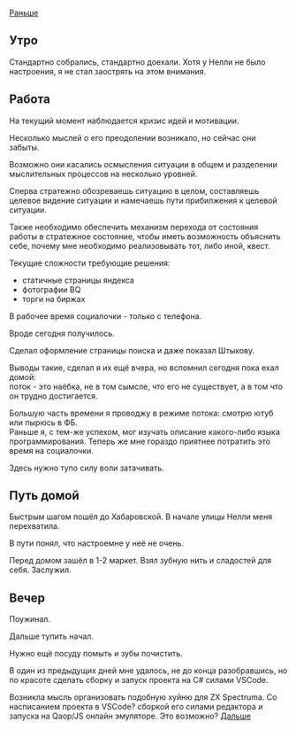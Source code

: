 [Раньше](2020.12.14.md)  
## Утро
Стандартно собрались, стандартно доехали. Хотя у Нелли не было настроения, я не стал заострять на этом внимания.
## Работа
На текущий момент наблюдается кризис идей и мотивации.

Несколько мыслей о его преодолении возникало, но сейчас они забыты.

Возможно они касались осмысления ситуации в общем и разделении мыслительных процессов на несколько уровней.

Сперва стратежно обозреваешь ситуацию в целом, составляешь целевое видение ситуации и намечаешь пути прибилжения к целевой ситуации.

Также необходимо обеспечить механизм перехода от состояния работы в стратежное состояние, чтобы иметь возможность объяснить себе, почему мне необходимо реализовывать тот, либо иной, квест.

Текущие сложности требующие решения:
 - статичные страницы яндекса
 - фотографии BQ
 - торги на биржах

В рабочее время социалочки - только с телефона.

Вроде сегодня получилось.

Сделал оформление страницы поиска и даже показал Штыкову.

Выводы такие, сделал я их ещё вчера, но вспомнил сегодня пока ехал домой:  
поток - это наёбка, не в том сымсле, что его не существует, а в том что он трудно достигается.

Большую часть времени я проводжу в режиме потока: смотрю ютуб или пырюсь в ФБ.  
Раньше я, с тем-же успехом, мог изучать описание какого-либо языка программирования. Теперь же мне гораздо приятнее потратить это время на социалочки.

Здесь нужно тупо силу воли затачивать.
## Путь домой
Быстрым шагом пошёл до Хабаровской. В начале улицы Нелли меня перехватила.

В пути понял, что настроемне у неё не очень.

Перед домом зашёл в 1-2 маркет. Взял зубную нить и сладостей для себя. Заслужил.
## Вечер
Поужинал.

Дальше тупить начал.

Нужно ещё посуду помыть и зубы почистить.  

В один из предыдущих дней мне удалось, не до конца разобравшись, но по красоте сделать сборку и запуск проекта на C# силами VSCode.

Возникла мысль организовать подобную хуйню для ZX Spectruma. Со насписанием проекта в VSCode? сборкой его силами редактора и запуска на Qaop/JS онлайн эмуляторе. Это возможно?
[Дальше](2020.12.16.md)
